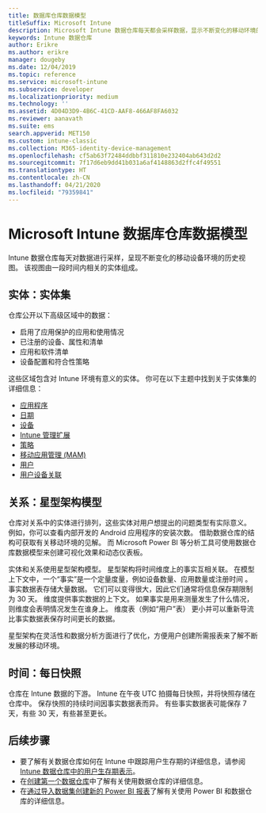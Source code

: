 ```yaml
---
title: 数据库仓库数据模型
titleSuffix: Microsoft Intune
description: Microsoft Intune 数据仓库每天都会采样数据，显示不断变化的移动环境的历史视图。
keywords: Intune 数据仓库
author: Erikre
ms.author: erikre
manager: dougeby
ms.date: 12/04/2019
ms.topic: reference
ms.service: microsoft-intune
ms.subservice: developer
ms.localizationpriority: medium
ms.technology: ''
ms.assetid: 4D04D3D9-4B6C-41CD-AAF8-466AF8FA6032
ms.reviewer: aanavath
ms.suite: ems
search.appverid: MET150
ms.custom: intune-classic
ms.collection: M365-identity-device-management
ms.openlocfilehash: cf5ab63f72484ddbbf311810e232404ab643d2d2
ms.sourcegitcommit: 7f17d6eb9dd41b031a6af4148863d2ffc4f49551
ms.translationtype: HT
ms.contentlocale: zh-CN
ms.lasthandoff: 04/21/2020
ms.locfileid: "79359841"
---
```

# <a name="microsoft-intune-data-warehouse-data-model"></a>Microsoft Intune 数据库仓库数据模型

Intune 数据仓库每天对数据进行采样，呈现不断变化的移动设备环境的历史视图。 该视图由一段时间内相关的实体组成。

## <a name="entities-entity-sets"></a>实体：实体集

仓库公开以下高级区域中的数据：

- 启用了应用保护的应用和使用情况
- 已注册的设备、属性和清单
- 应用和软件清单
- 设备配置和符合性策略

这些区域包含对 Intune 环境有意义的实体。 你可在以下主题中找到关于实体集的详细信息：

- [应用程序](reports-ref-application.md)
- [日期](reports-ref-date.md)
- [设备](reports-ref-devices.md)
- [Intune 管理扩展](reports-ref-intunemanagementextension.md)
- [策略](reports-ref-policy.md)
- [移动应用管理 (MAM)](../apps/app-management.md)
- [用户](reports-ref-user.md)
- [用户设备关联](reports-ref-user-device.md)

## <a name="relationships-star-schema-model"></a>关系：星型架构模型

仓库对关系中的实体进行排列，这些实体对用户想提出的问题类型有实际意义。 例如，你可以查看内部开发的 Android 应用程序的安装次数。 借助数据仓库的结构可获取有关移动环境的见解。 而 Microsoft Power BI 等分析工具可使用数据仓库数据模型来创建可视化效果和动态仪表板。

实体和关系使用星型架构模型。 星型架构将时间维度上的事实互相关联。 在模型上下文中，一个“事实”是一个定量度量，例如设备数量、应用数量或注册时间  。 事实数据表存储大量数据。 它们可以变得很大，因此它们通常将信息保存期限制为 30 天。  维度提供事实数据的上下文。 如果事实是用来测量发生了什么情况，则维度会表明情况发生在谁身上。 维度表（例如“用户”表）  更小并可以重新导流比事实数据表保存时间更长的数据。

星型架构在灵活性和数据分析方面进行了优化，方便用户创建所需报表来了解不断发展的移动环境。

## <a name="time-daily-snapshots"></a>时间：每日快照

仓库在 Intune 数据的下游。 Intune 在午夜 UTC 拍摄每日快照，并将快照存储在仓库中。 保存快照的持续时间因事实数据表而异。 有些事实数据表可能保存 7 天，有些 30 天，有些甚至更长。

## <a name="next-steps"></a>后续步骤

- 要了解有关数据仓库如何在 Intune 中跟踪用户生存期的详细信息，请参阅 [Intune 数据仓库中的用户生存期表示](reports-ref-user-timeline.md)。
- 在[创建第一个数据仓库](https://www.codeproject.com/Articles/652108/Create-First-Data-WareHouse)中了解有关使用数据仓库的详细信息。
- 在[通过导入数据集创建新的 Power BI 报表](https://powerbi.microsoft.com/documentation/powerbi-service-create-a-new-report/)了解有关使用 Power BI 和数据仓库的详细信息。 
